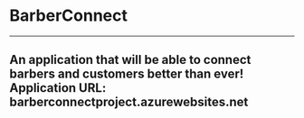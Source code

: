 # BarberConnect
---
An application that will be able to connect barbers and customers better than ever!  
Application URL: barberconnectproject.azurewebsites.net
---
